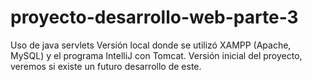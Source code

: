 # proyecto-desarrollo-web-parte-3
 Uso de java servlets
 Versión local donde se utilizó XAMPP (Apache, MySQL) y el programa IntelliJ con Tomcat.
 Versión inicial del proyecto, veremos si existe un futuro desarrollo de este.
